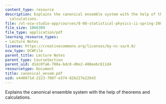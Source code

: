 ```yaml
---
content_type: resource
description: Explains the canonical ensemble system with the help of theorems and
  calculations.
file: /ol-ocw-studio-app/courses/8-08-statistical-physics-ii-spring-2005/e440871d22237607e37482b227e22643_canonical_ensem.pdf
file_size: 1066309
file_type: application/pdf
learning_resource_types:
- Lecture Notes
license: https://creativecommons.org/licenses/by-nc-sa/4.0/
ocw_type: OCWFile
parent_title: Lecture Notes
parent_type: CourseSection
parent_uid: d1dc0fa6-708a-bdc0-d0e2-488eebc611d4
resourcetype: Document
title: canonical_ensem.pdf
uid: e440871d-2223-7607-e374-82b227e22643
---
```

Explains the canonical ensemble system with the help of theorems and calculations.